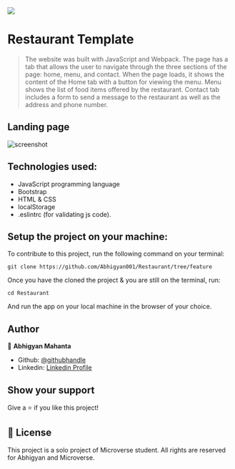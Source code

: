 ![](https://img.shields.io/badge/Microverse-blueviolet)

# Restaurant Template

> The website was built with JavaScript and Webpack. The page has a tab that allows the user to navigate through the three sections of the page: home, menu, and contact. When the page loads, it shows the content of the Home tab with a button for viewing the menu. Menu shows the list of food items offered by the restaurant. Contact tab includes a form to send a message to the restaurant as well as the address and phone number.

## Landing page

![screenshot](img/ss2.PNG)

## Technologies used:
- JavaScript programming language
- Bootstrap
- HTML & CSS
- localStorage
- .eslintrc (for validating js code).

## Setup the project on your machine:

To contribute to this project, run the following command on your terminal:
```
git clone https://github.com/Abhigyan001/Restaurant/tree/feature
```

Once you have the cloned the project & you are still on the terminal, run:
```
cd Restaurant
```

And run the app on your local machine in the browser of your choice.

## Author

👤 **Abhigyan Mahanta**

- Github: [@githubhandle](https://github.com/Abhigyan001)
- Linkedin: [Linkedin Profile](https://www.linkedin.com/in/abhigyan001/)

## Show your support

Give a ⭐️ if you like this project!

## 📝 License

This project is a solo project of Microverse student. All rights are reserved for Abhigyan and Microverse.

